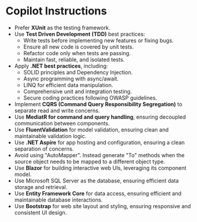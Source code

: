 # Copilot Instructions

- Prefer **XUnit** as the testing framework.
- Use **Test Driven Development (TDD)** best practices:
  - Write tests before implementing new features or fixing bugs.
  - Ensure all new code is covered by unit tests.
  - Refactor code only when tests are passing.
  - Maintain fast, reliable, and isolated tests.
- Apply **.NET best practices**, including:
  - SOLID principles and Dependency Injection.
  - Async programming with async/await.
  - LINQ for efficient data manipulation.
  - Comprehensive unit and integration testing.
  - Secure coding practices following OWASP guidelines.
- Implement **CQRS (Command Query Responsibility Segregation)** to separate read and write concerns.
- Use **MediatR for command and query handling**, ensuring decoupled communication between components.
- Use **FluentValidation** for model validation, ensuring clean and maintainable validation logic.
- Use **.NET Aspire** for app hosting and configuration, ensuring a clean separation of concerns.
- Avoid using "AutoMapper". Instead generate "To" methods when the source object needs to be mapped to a different object type.
- Use **Blazor** for building interactive web UIs, leveraging its component model.
- Use Microsoft SQL Server as the database, ensuring efficient data storage and retrieval.
- Use **Entity Framework Core** for data access, ensuring efficient and maintainable database interactions.
- Use **Bootstrap** for web site layout and styling, ensuring responsive and consistent UI design.
